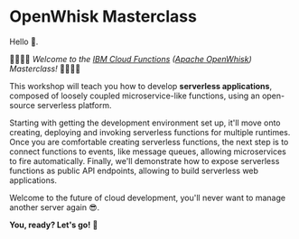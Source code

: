 # OpenWhisk Masterclass

Hello 👋.

👩‍💻👨‍💻 _Welcome to the_ [_IBM Cloud Functions_](https://console.bluemix.net/openwhisk/) _\(_[_Apache OpenWhisk_](http://openwhisk.incubator.apache.org/)_\) Masterclass!_ 👩‍💻👨‍💻

This workshop will teach you how to develop **serverless applications**, composed of loosely coupled microservice-like functions, using an open-source serverless platform.

Starting with getting the development environment set up, it'll move onto creating, deploying and invoking serverless functions for multiple runtimes. Once you are comfortable creating serverless functions, the next step is to connect functions to events, like message queues, allowing microservices to fire automatically. Finally, we'll demonstrate how to expose serverless functions as public API endpoints, allowing to build serverless web applications.

Welcome to the future of cloud development, you'll never want to manage another server again 😎.

**You, ready? Let's go!** 🚗

